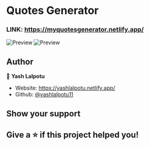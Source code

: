 # Quotes Generator

### LINK: https://myquotesgenerator.netlify.app/ 

<!-- ![Preview](img1.png) -->

![Preview](images/img1.png)
![Preview](images/img2.png)
## Author

👤 **Yash Lalpotu**

* Website: https://yashlalpotu.netlify.app/
* Github: [@yashlalpotu11](https://github.com/yashlalpotu11)


## Show your support

Give a ⭐️ if this project helped you!
---
